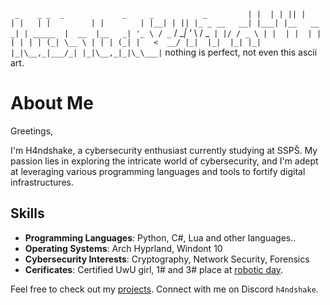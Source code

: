  ` _    _ _  _             _     _           _        
 | |  | | || |           | |   | |         | |       
 | |__| | || |_ _ __   __| |___| |__   __ _| | _____ 
 |  __  |__   _| '_ \ / _` / __| '_ \ / _` | |/ / _ \
 | |  | |  | | | | | | (_| \__ \ | | | (_| |   <  __/
 |_|  |_|  |_| |_| |_|\__,_|___/_| |_|\__,_|_|\_\___|`
 nothing is perfect, not even this ascii art.
                                                     
# About Me

Greetings,

I'm H4ndshake, a cybersecurity enthusiast currently studying at SSPŠ. My passion lies in exploring the intricate world of cybersecurity, and I'm adept at leveraging various programming languages and tools to fortify digital infrastructures.

## Skills

- **Programming Languages**: Python, C#, Lua and other languages..
- **Operating Systems**: Arch Hyprland, Windont 10
- **Cybersecurity Interests**: Cryptography, Network Security, Forensics
- **Cerificates**: Certified UwU girl, 1# and 3# place at [robotic day](https://roboticday.org/2024).

Feel free to check out my [projects](https://github.com/Jomunyzx?tab=repositories).
Connect with me on Discord `h4ndshake`.
